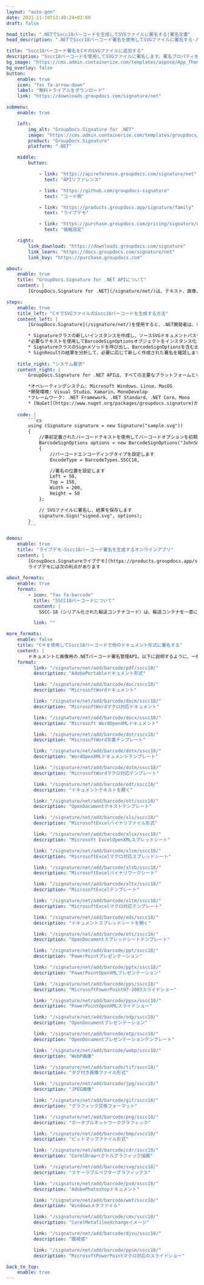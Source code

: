 ```yaml
---
layout: "auto-gen"
date: 2021-11-10T13:40:24+03:00
draft: false

head_title: ".NETでSscc18バーコードを生成してSVGファイルに署名する|署名文書"
head_description: ".NETでSscc18バーコード署名を使用してSVGファイルに署名する-人気のあるビジネスドキュメントや画像ファイル形式にバーコードを追加します."

title: "Sscc18バーコード署名をC＃のSVGファイルに追加する"
description: "Sscc18バーコードを使用してSVGファイルに署名します。署名プロパティを操作し、ニーズに合ったドキュメント内で高度な署名オプションを設定します."
bg_image: "https://cms.admin.containerize.com/templates/aspose/App_Themes/V3/images/bg/header1.png"
bg_overlay: false
button:
    enable: true
    icon: "fas fa-arrow-down"
    label: "無料トライアルをダウンロード"
    link: "https://downloads.groupdocs.com/signature/net"

submenu:
    enable: true

    left:
        img_alt: "GroupDocs.Signature for .NET"
        image: "https://cms.admin.containerize.com/templates/groupdocs/images/product-logos/90x90-noborder/groupdocs-signature-net.png"
        product: "GroupDocs.Signature"
        platform: ".NET"

    middle:
        button:

            - link: "https://apireference.groupdocs.com/signature/net"
              text: "APIリファレンス"

            - link: "https://github.com/groupdocs-signature"
              text: "コード例"

            - link: "https://products.groupdocs.app/signature/family"
              text: "ライブデモ"

            - link: "https://purchase.groupdocs.com/pricing/signature/net"
              text: "価格設定"

    right:
        link_download: "https://downloads.groupdocs.com/signature"
        link_learn: "https://docs.groupdocs.com/signature/net"
        link_buy: "https://purchase.groupdocs.com"

about:
    enable: true
    title: "GroupDocs.Signature for .NET APIについて"
    content: |
        [GroupDocs.Signature for .NET](/signature/net/)は、テキスト、画像、バーコード、スタンプ、フォームフィールド、QRコード、メタデータなどのさまざまな署名タイプを使用してデジタルドキュメントに電子署名するネイティブ.NETAPIです。ユーザーは、PDF、Microsoft Word、Excelワークシート、PowerPointプレゼンテーション、Adobe Photoshop、メタファイル、および画像ファイル形式内のデジタル署名を追加、編集、検証、削除、および検索でき、必要に応じて署名プロパティをカスタマイズするための追加サポートがあります。

steps:
    enable: true
    title_left: "C＃でSVGファイルのSscc18バーコードを生成する方法"
    content_left: |
        [GroupDocs.Signature](/signature/net/)を使用すると、.NET開発者は、いくつかの簡単な手順を実行することで、アプリケーション内のSVGファイルにSscc18バーコードを簡単に追加できます。

        * Signatureクラスの新しいインスタンスを作成し、ソースSVGドキュメントパスをコンストラクターパラメーターとして渡します。
        *必要なテキストを使用してBarcodeSignOptionsオブジェクトをインスタンス化し、EncodeTypeプロパティをSSCC18に設定します。
        * SignatureクラスのSignメソッドを呼び出し、BarcodeSignOptionsを含む出力SVGファイル名を渡します。
        * SignResultの結果を分析して、必要に応じて新しく作成された署名を確認します。
        
    title_right: "システム要求"
    content_right: |
        GroupDocs.Signature for .NET APIは、すべての主要なプラットフォームとオペレーティングシステムでサポートされています。以下のコードを実行する前に、システムに次の前提条件がインストールされていることを確認してください。

        *オペレーティングシステム: Microsoft Windows、Linux、MacOS
        *開発環境: Visual Studio、Xamarin、MonoDevelop
        *フレームワーク: .NET Framework、.NET Standard、.NET Core、Mono
        * [NuGet](https://www.nuget.org/packages/groupdocs.signature)からGroupDocs.Signaturefor.NETの最新バージョンをダウンロードします
        
    code: |
        ```cs
        using (Signature signature = new Signature("sample.svg"))
        {
            //事前定義されたバーコードテキストを使用してバーコードオプションを初期化します
            BarcodeSignOptions options = new BarcodeSignOptions("JohnSmith")
            {
                //バーコードエンコーディングタイプを設定します
                EncodeType = BarcodeTypes.SSCC18,

                //署名の位置を設定します
                Left = 50,
                Top = 150,
                Width = 200,
                Height = 50
            };

            // SVGファイルに署名し、結果を保存します 
            signature.Sign("signed.svg", options);
        }
        ```
        
demos:
    enable: true
    title: "ライブデモ-Sscc18バーコード署名を生成するオンラインアプリ"
    content: |
        [GroupDocs.Signatureライブデモ](https://products.groupdocs.app/signature/family)サイトにアクセスして、Sscc18バーコードをSVGファイルに今すぐ追加してください。  
        ライブデモには次の利点があります
        
about_formats:
    enable: true
    format:
        - icon: "fas fa-barcode"
          title: "SSCC18バーコードについて"
          content: |
            SSCC-18（シリアル化された輸送コンテナコード）は、輸送コンテナを一意に識別するために一般的に使用されます。

          link: ""

more_formats:
    enable: false
    title: "C＃を使用してSscc18バーコードで他のドキュメント形式に署名する"
    content: |
        ドキュメントと画像用の.NETバーコード署名管理API。以下に説明するように、一般的なファイル形式のいくつかにバーコード署名を追加します。
    format: 
          link: "/signature/net/add/barcode/pdf/sscc18/"
          description: "AdobePortableドキュメント形式"

          link: "/signature/net/add/barcode/doc/sscc18/"
          description: "MicrosoftWordドキュメント"

          link: "/signature/net/add/barcode/docm/sscc18/"
          description: "MicrosoftWordマクロ対応ドキュメント"

          link: "/signature/net/add/barcode/docx/sscc18/"
          description: "Microsoft WordOpenXMLドキュメント"

          link: "/signature/net/add/barcode/dot/sscc18/"
          description: "MicrosoftWord文書テンプレート"

          link: "/signature/net/add/barcode/dotx/sscc18/"
          description: "WordOpenXMLドキュメントテンプレート"

          link: "/signature/net/add/barcode/dotm/sscc18/"
          description: "MicrosoftWordマクロ対応テンプレート"       

          link: "/signature/net/add/barcode/odt/sscc18/"
          description: "ドキュメントテキストを開く"

          link: "/signature/net/add/barcode/ott/sscc18/"
          description: "OpenDocumentテキストテンプレート"

          link: "/signature/net/add/barcode/xls/sscc18/"
          description: "MicrosoftExcelバイナリファイル形式"

          link: "/signature/net/add/barcode/xlsx/sscc18/"
          description: "Microsoft ExcelOpenXMLスプレッドシート"

          link: "/signature/net/add/barcode/xlsm/sscc18/"
          description: "MicrosoftExcelマクロ対応スプレッドシート"

          link: "/signature/net/add/barcode/xlsb/sscc18/"
          description: "MicrosoftExcelバイナリワークシート"

          link: "/signature/net/add/barcode/xltx/sscc18/"
          description: "MicrosoftExcelテンプレート"

          link: "/signature/net/add/barcode/xltm/sscc18/"
          description: "MicrosoftExcelマクロ対応テンプレート"

          link: "/signature/net/add/barcode/ods/sscc18/"
          description: "ドキュメントスプレッドシートを開く"

          link: "/signature/net/add/barcode/ots/sscc18/"
          description: "OpenDocumentスプレッドシートテンプレート"

          link: "/signature/net/add/barcode/ppt/sscc18/"
          description: "PowerPointプレゼンテーション"

          link: "/signature/net/add/barcode/pptx/sscc18/"
          description: "PowerPointOpenXMLプレゼンテーション"

          link: "/signature/net/add/barcode/pps/sscc18/"
          description: "MicrosoftPowerPoint97-2003スライドショー"

          link: "/signature/net/add/barcode/ppsx/sscc18/"
          description: "PowerPointOpenXMLスライドショー"                              

          link: "/signature/net/add/barcode/odp/sscc18/"
          description: "OpenDocumentプレゼンテーション"

          link: "/signature/net/add/barcode/otp/sscc18/"
          description: "OpenDocumentプレゼンテーションテンプレート"

          link: "/signature/net/add/barcode/webp/sscc18/"
          description: "WebP画像"

          link: "/signature/net/add/barcode/tif/sscc18/"
          description: "タグ付き画像ファイル形式"

          link: "/signature/net/add/barcode/jpg/sscc18/"
          description: "JPEG画像"

          link: "/signature/net/add/barcode/gif/sscc18/"
          description: "グラフィック交換フォーマット"

          link: "/signature/net/add/barcode/png/sscc18/"
          description: "ポータブルネットワークグラフィック"

          link: "/signature/net/add/barcode/bmp/sscc18/"
          description: "ビットマップファイル形式"

          link: "/signature/net/add/barcode/cdr/sscc18/"
          description: "CorelDrawベクトルグラフィック描画"

          link: "/signature/net/add/barcode/svg/sscc18/"
          description: "スケーラブルベクターグラフィックス"

          link: "/signature/net/add/barcode/psd/sscc18/"
          description: "AdobePhotoshopドキュメント"

          link: "/signature/net/add/barcode/wmf/sscc18/"
          description: "Windowsメタファイル"        

          link: "/signature/net/add/barcode/cmx/sscc18/"
          description: "CorelMetafileeXchangeイメージ"

          link: "/signature/net/add/barcode/djvu/sscc18/"
          description: "既視感"

          link: "/signature/net/add/barcode/ppsm/sscc18/"
          description: "MicrosoftPowerPointマクロ対応のスライドショー"

back_to_top:
    enable: true
---
```

